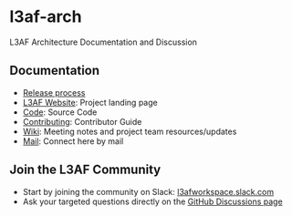 # l3af-arch

L3AF Architecture Documentation and Discussion

## Documentation

- [Release process](https://github.com/l3af-project/governance/blob/main/docs/RELEASE_PROCESS.md)
- [L3AF Website](https://l3af.io/): Project landing page
- [Code](https://github.com/l3af-project): Source Code
- [Contributing](https://github.com/l3af-project/l3afd/blob/main/docs/CONTRIBUTING.md): Contributor Guide
- [Wiki](https://wiki.lfnetworking.org/x/8AADAw): Meeting notes and project team resources/updates
- [Mail](main@lists.l3af.io): Connect here by mail

## Join the L3AF Community
- Start by joining the community on Slack: [l3afworkspace.slack.com](https://join.slack.com/t/l3afworkspace/shared_invite/zt-1pkpgk0sy-HW8rQuzLZrQkNO7G3pTT6A)
- Ask your targeted questions directly on the [GitHub Discussions page](https://github.com/l3af-project/l3af-arch/discussions)

